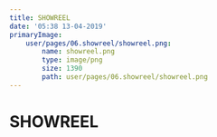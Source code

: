 ```yaml
---
title: SHOWREEL
date: '05:38 13-04-2019'
primaryImage:
    user/pages/06.showreel/showreel.png:
        name: showreel.png
        type: image/png
        size: 1390
        path: user/pages/06.showreel/showreel.png
---
```


# SHOWREEL